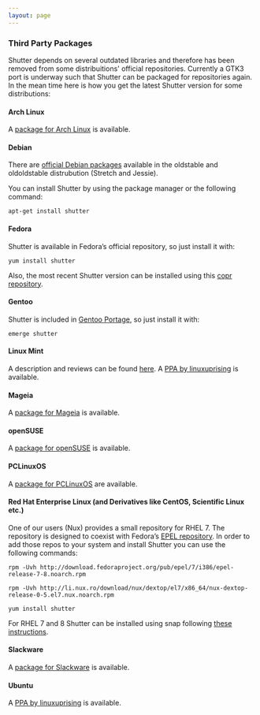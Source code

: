 ```yaml
---
layout: page
---
```

### Third Party Packages

Shutter depends on several outdated libraries and therefore has been removed from some distribuitions' official repositories. Currently a GTK3 port is underway such that Shutter can be packaged for repositories again. In the mean time here is how you get the latest Shutter version for some distributions:

#### Arch Linux

A [package for Arch Linux](https://archlinux.org/packages/community/any/shutter/) is available.

#### Debian

There are [official Debian packages](https://packages.debian.org/search?keywords=shutter&searchon=names&suite=all&section=all) available in the oldstable and oldoldstable distrubution (Stretch and Jessie).

You can install Shutter by using the package manager or the following command:

~~~
apt-get install shutter
~~~


#### Fedora

Shutter is available in Fedora’s official repository, so just install it with:

~~~
yum install shutter
~~~

Also, the most recent Shutter version can be installed using this [copr repository](https://copr.fedorainfracloud.org/coprs/mheffner/shutter/).


#### Gentoo

Shutter is included in [Gentoo Portage](https://packages.gentoo.org/packages/x11-misc/shutter), so just install it with:

~~~
emerge shutter
~~~


#### Linux Mint

A description and reviews can be found [here](https://community.linuxmint.com/software/view/shutter). A [PPA by linuxuprising](https://www.linuxuprising.com/2018/10/shutter-removed-from-ubuntu-1810-and.html) is available.

#### Mageia

A [package for Mageia](https://madb.mageia.org/package/show/name/shutter) is available.

#### openSUSE

A [package for openSUSE](https://software.opensuse.org/package/shutter) is available.

#### PCLinuxOS

A [package for PCLinuxOS](https://pclinuxos.pkgs.org/rolling/pclinuxos-x86_64/shutter-0.94-1pclos2018.noarch.rpm.html) are available.

#### Red Hat Enterprise Linux (and Derivatives like CentOS, Scientific Linux etc.)

One of our users (Nux) provides a small repository for RHEL 7. The repository is designed to coexist with Fedora’s [EPEL repository](https://fedoraproject.org/wiki/EPEL/FAQ#What_is_EPEL.3F).
In order to add those repos to your system and install Shutter you can use the following commands:

~~~
rpm -Uvh http://download.fedoraproject.org/pub/epel/7/i386/epel-release-7-8.noarch.rpm

rpm -Uvh http://li.nux.ro/download/nux/dextop/el7/x86_64/nux-dextop-release-0-5.el7.nux.noarch.rpm

yum install shutter
~~~

For RHEL 7 and 8 Shutter can be installed using snap following [these instructions](https://snapcraft.io/install/shutter/rhel).

#### Slackware

A [package for Slackware](https://slackbuilds.org/repository/14.2/graphics/shutter/?search=shutter) is available.

#### Ubuntu

A [PPA by linuxuprising](https://www.linuxuprising.com/2018/10/shutter-removed-from-ubuntu-1810-and.html) is available.
